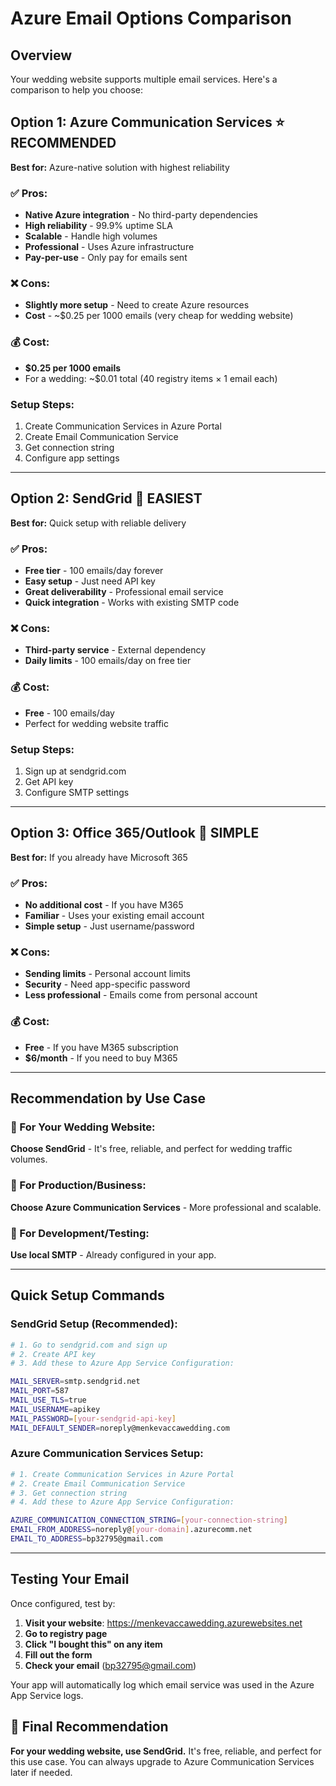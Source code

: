 # Azure Email Options Comparison

## Overview

Your wedding website supports multiple email services. Here's a comparison to help you choose:

## Option 1: Azure Communication Services ⭐ RECOMMENDED

**Best for:** Azure-native solution with highest reliability

### ✅ Pros:
- **Native Azure integration** - No third-party dependencies
- **High reliability** - 99.9% uptime SLA
- **Scalable** - Handle high volumes
- **Professional** - Uses Azure infrastructure
- **Pay-per-use** - Only pay for emails sent

### ❌ Cons:
- **Slightly more setup** - Need to create Azure resources
- **Cost** - ~$0.25 per 1000 emails (very cheap for wedding website)

### 💰 Cost:
- **$0.25 per 1000 emails** 
- For a wedding: ~$0.01 total (40 registry items × 1 email each)

### Setup Steps:
1. Create Communication Services in Azure Portal
2. Create Email Communication Service
3. Get connection string
4. Configure app settings

---

## Option 2: SendGrid 🚀 EASIEST

**Best for:** Quick setup with reliable delivery

### ✅ Pros:
- **Free tier** - 100 emails/day forever
- **Easy setup** - Just need API key
- **Great deliverability** - Professional email service
- **Quick integration** - Works with existing SMTP code

### ❌ Cons:
- **Third-party service** - External dependency
- **Daily limits** - 100 emails/day on free tier

### 💰 Cost:
- **Free** - 100 emails/day
- Perfect for wedding website traffic

### Setup Steps:
1. Sign up at sendgrid.com
2. Get API key
3. Configure SMTP settings

---

## Option 3: Office 365/Outlook 📧 SIMPLE

**Best for:** If you already have Microsoft 365

### ✅ Pros:
- **No additional cost** - If you have M365
- **Familiar** - Uses your existing email account
- **Simple setup** - Just username/password

### ❌ Cons:
- **Sending limits** - Personal account limits
- **Security** - Need app-specific password
- **Less professional** - Emails come from personal account

### 💰 Cost:
- **Free** - If you have M365 subscription
- **$6/month** - If you need to buy M365

---

## Recommendation by Use Case

### 🎯 For Your Wedding Website:
**Choose SendGrid** - It's free, reliable, and perfect for wedding traffic volumes.

### 🏢 For Production/Business:
**Choose Azure Communication Services** - More professional and scalable.

### 🔧 For Development/Testing:
**Use local SMTP** - Already configured in your app.

---

## Quick Setup Commands

### SendGrid Setup (Recommended):
```bash
# 1. Go to sendgrid.com and sign up
# 2. Create API key
# 3. Add these to Azure App Service Configuration:

MAIL_SERVER=smtp.sendgrid.net
MAIL_PORT=587  
MAIL_USE_TLS=true
MAIL_USERNAME=apikey
MAIL_PASSWORD=[your-sendgrid-api-key]
MAIL_DEFAULT_SENDER=noreply@menkevaccawedding.com
```

### Azure Communication Services Setup:
```bash
# 1. Create Communication Services in Azure Portal
# 2. Create Email Communication Service  
# 3. Get connection string
# 4. Add these to Azure App Service Configuration:

AZURE_COMMUNICATION_CONNECTION_STRING=[your-connection-string]
EMAIL_FROM_ADDRESS=noreply@[your-domain].azurecomm.net
EMAIL_TO_ADDRESS=bp32795@gmail.com
```

---

## Testing Your Email

Once configured, test by:
1. **Visit your website**: https://menkevaccawedding.azurewebsites.net
2. **Go to registry page**
3. **Click "I bought this" on any item**
4. **Fill out the form** 
5. **Check your email** (bp32795@gmail.com)

Your app will automatically log which email service was used in the Azure App Service logs.

## 🎉 Final Recommendation

**For your wedding website, use SendGrid.** It's free, reliable, and perfect for this use case. You can always upgrade to Azure Communication Services later if needed.
